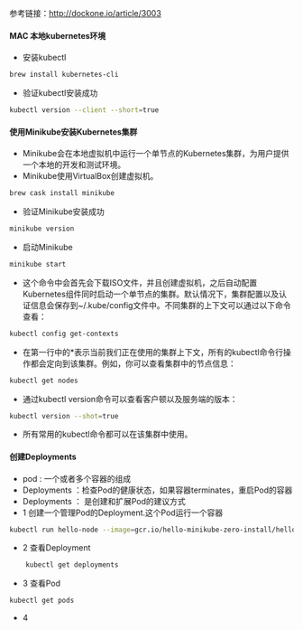 参考链接：http://dockone.io/article/3003

#### MAC 本地kubernetes环境
- 安装kubectl
```bash
brew install kubernetes-cli
```
- 验证kubectl安装成功
```bash
kubectl version --client --short=true
```
#### 使用Minikube安装Kubernetes集群
- Minikube会在本地虚拟机中运行一个单节点的Kubernetes集群，为用户提供一个本地的开发和测试环境。
- Minikube使用VirtualBox创建虚拟机。
```bash
brew cask install minikube
```
- 验证Minikube安装成功
```bash
minikube version
```
- 启动Minikube
```bash
minikube start
```
- 这个命令中会首先会下载ISO文件，并且创建虚拟机，之后自动配置Kubernetes组件同时启动一个单节点的集群。默认情况下，集群配置以及认证信息会保存到~/.kube/config文件中。不同集群的上下文可以通过以下命令查看：
```bash
kubectl config get-contexts
```
- 在第一行中的*表示当前我们正在使用的集群上下文，所有的kubectl命令行操作都会定向到该集群。例如，你可以查看集群中的节点信息：
```bash
kubectl get nodes
```
- 通过kubectl version命令可以查看客户顿以及服务端的版本：
```bash
kubectl version --shot=true
```
- 所有常用的kubectl命令都可以在该集群中使用。


#### 创建Deployments
- pod : 一个或者多个容器的组成
- Deployments ：检查Pod的健康状态，如果容器terminates，重启Pod的容器
- Deployments ： 是创建和扩展Pod的建议方式
- 1 创建一个管理Pod的Deployment.这个Pod运行一个容器
```bash
kubectl run hello-node --image=gcr.io/hello-minikube-zero-install/hello-node --port=8080
```
- 2 查看Deployment
```bash
    kubectl get deployments
```
- 3 查看Pod
```bash
kubectl get pods
```
- 4 

